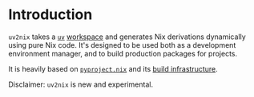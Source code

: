 # Introduction

`uv2nix` takes a [`uv`](https://docs.astral.sh/uv/) [workspace](https://docs.astral.sh/uv/concepts/workspaces/) and generates Nix derivations dynamically using pure Nix code.
It's designed to be used both as a development environment manager, and to build production packages for projects.

It is heavily based on [`pyproject.nix`](https://pyproject-nix.github.io/pyproject.nix) and its [build infrastructure](https://pyproject-nix.github.io/pyproject.nix/build.html).

Disclaimer: `uv2nix` is new and experimental.
